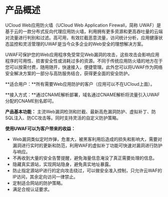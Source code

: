 # 产品概述
UCloud Web应用防火墙（UCloud Web Application Firewall，简称 UWAF）是基于云的一款分布式反向代理应用防火墙，利用拥有更多资源和更高吞吐量的云端对流量进行判别和过滤。高可用，有效拦截恶意流量，访问统计分析，应用健康状态监控和灵活管理的UWAF是当今众多企业的Web安全的理想解决方案。

UWAF可保护您的Web应用程序免受常见Web漏洞的攻击，这些攻击会影响应用程序的可用性、损害安全性或消耗过多的资源。不同于传统应用防火墙的地方在于您可以按需付费，随用随开，快速接入，便捷管理。此外您可以将UWAF作为网络安全解决方案的一部分与高防服务结合，获得更全面的安全防护。

**适合用户：**所有需要Web应用防护的客户（应用可以不在UCloud上面）。

**接入方式：**通过CNAME解析部署，域名通过CNAME解析将流量引入UWAF分配的CNAME别名即可。

**产品基本功能：** 主流Web漏洞检测和拦截、最新高危漏洞防护、虚拟补丁、防SQL注入、防CC攻击等。同时支持灵活的自定义防护策略。

**使用UWAF可以为客户带来的收益：**

  - Web漏洞类似定时炸弹，危害大，被黑客利用后造成的损失和影响大，需要对漏洞进行实时的更新和防范，利用WAF的虚拟补丁功能可快速对漏洞进行防护与响应。
  - 不再收到大量的安全告警提醒，避免海量信息淹没了真正需要处理的信息。
  - 隐藏真实源站，实现网站隐身，避免真实地址暴露。
  - 防止指定源站IP进行的定向攻击绕过，可以做安全准入控制，只允许云WAF的IP访问，其余定向访问一律禁止。
  - 定制适合网站的防护策略。
  - 满足合规认证要求。
